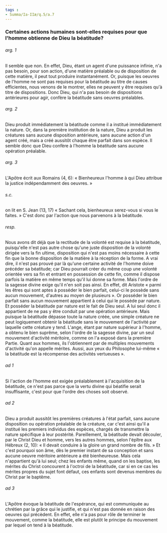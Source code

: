 ```yaml
---
tags : 
- Summa/Ia-IIæ/q.5/a.7
---
```


### Certaines actions humaines sont-elles requises pour que l'homme obtienne de Dieu la béatitude?

###### arg. 1
Il semble que non. En effet, Dieu, étant un agent d'une puissance infinie, n'a pas besoin, pour son action, d'une matière préalable ou de disposition de cette matière, il peut tout produire instantanément. Or, puisque les oeuvres de l'homme ne sont pas requises pour la béatitude au titre de causes efficientes, nous venons de le montrer, elles ne peuvent y être requises qu'à titre de dispositions. Donc Dieu, qui n'a pas besoin de dispositions antérieures pour agir, confère la béatitude sans oeuvres préalables. 

###### arg. 2
Dieu produit immédiatement la béatitude comme il a institué immédiatement la nature. Or, dans la première institution de la nature, Dieu a produit les créatures sans aucune disposition antérieure, sans aucune action d'un agent créé, mais a créé aussitôt chaque être parfait dans son espèce. Il semble donc que Dieu confère à l'homme la béatitude sans aucune opération préalable. 

###### arg. 3
L'Apôtre écrit aux Romains (4, 6): « Bienheureux l'homme à qui Dieu attribue la justice indépendamment des oeuvres. » 

###### s.c.
on lit en S. Jean (13, 17) « Sachant cela, bienheureux serez-vous si vous le faites. » C'est donc par l'action que nous parvenons à la béatitude. 

###### resp.
Nous avons dit déjà que la rectitude de la volonté est requise à la béatitude, puisqu'elle n'est pas autre chose qu'une juste disposition de la volonté dirigée vers la fin ultime, disposition qui n'est pas moins nécessaire à cette fin que la bonne disposition de la matière à la réception de la forme. A vrai dire, il n'est pas prouvé par là qu'une certaine activité de l'homme doive précéder sa béatitude; car Dieu pourrait créer du même coup une volonté orientée vers sa fin et entrant en possession de cette fin, comme il dispose parfois la matière en même temps qu'il lui donne sa forme. Mais l'ordre de la sagesse divine exige qu'il n'en soit pas ainsi. En effet, dit Aristote « parmi les êtres qui sont aptes à posséder le bien parfait, celui-ci le possède sans aucun mouvement, d'autres au moyen de plusieurs ». Or posséder le bien parfait sans aucun mouvement appartient à celui qui le possède par nature. Et posséder la béatitude par nature est le fait de Dieu seul. A lui seul donc il appartient de ne pas y être conduit par une opération antérieure. Mais puisque la béatitude dépasse toute la nature créée, une simple créature ne peut logiquement obtenir la béatitude sans le mouvement de l'activité par laquelle cette créature y tend. L'ange, étant par nature supérieur à l'homme, a obtenu le bien suprême, selon l'ordre de la sagesse divine, par un seul mouvement d'activité méritoire, comme on l'a exposé dans la première Partie. Quant aux hommes, ils l'obtiennent par de multiples mouvements d'activité qu'on appelle mérites. Aussi, aux yeux du Philosophe lui-même « la béatitude est la récompense des activités vertueuses ». 

###### ad 1
Si l'action de l'homme est exigée préalablement à l'acquisition de la béatitude, ce n'est pas parce que la vertu divine qui béatifie serait insuffisante, c'est pour que l'ordre des choses soit observé. 

###### ad 2
Dieu a produit aussitôt les premières créatures à l'état parfait, sans aucune disposition ou opération préalable de la créature, car c'est ainsi qu'il a institué les premiers individus des espèces, chargés de transmettre la nature spécifique à leur postérité. Pareillement, la béatitude devait découler, par le Christ Dieu et homme, vers les autres hommes, selon l'épître aux Hébreux (2, 10): « Il devait conduire à la gloire un grand nombre de fils. » Et c'est pourquoi son âme, dès le premier instant de sa conception et sans aucune oeuvre méritoire antérieure a été bienheureuse. Mais cela n'appartient qu'à lui seul; chez les enfants même, quand on les baptise, les mérites du Christ concourent à l'octroi de la béatitude, car si en ce cas les mérites propres du sujet font défaut, ces enfants sont devenus membres du Christ par le baptême. 

###### ad 3
L'Apôtre évoque la béatitude de l'espérance, qui est communiquée au chrétien par la grâce qui le justifie, et qui n'est pas donnée en raison des oeuvres qui précèdent. En effet, elle n'a pas pour rôle de terminer le mouvement, comme la béatitude, elle est plutôt le principe du mouvement par lequel on tend à la béatitude. 

